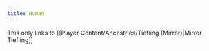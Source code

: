 ```yaml
---
title: Human
---
```


This only links to [[Player Content/Ancestries/Tiefling (Mirror)|Mirror Tiefling]]
